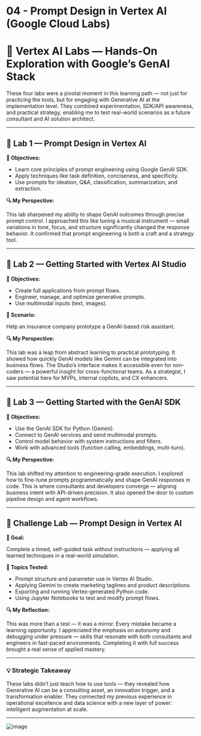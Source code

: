 # 04 - Prompt Design in Vertex AI (Google Cloud Labs)

# 🧪 Vertex AI Labs — Hands-On Exploration with Google’s GenAI Stack

These four labs were a pivotal moment in this learning path — not just for practicing the tools, but for engaging with Generative AI at the implementation level. They combined experimentation, SDK/API awareness, and practical strategy, enabling me to test real-world scenarios as a future consultant and AI solution architect.

---

## 🔧 Lab 1 — Prompt Design in Vertex AI

**🧠 Objectives:**

- Learn core principles of prompt engineering using Google GenAI SDK.
- Apply techniques like task definition, conciseness, and specificity.
- Use prompts for ideation, Q&A, classification, summarization, and extraction.

**🔍 My Perspective:**

This lab sharpened my ability to shape GenAI outcomes through precise prompt control. I approached this like tuning a musical instrument — small variations in tone, focus, and structure significantly changed the response behavior. It confirmed that prompt engineering is both a craft and a strategy tool.

---

## 🧪 Lab 2 — Getting Started with Vertex AI Studio

**🧠 Objectives:**

- Create full applications from prompt flows.
- Engineer, manage, and optimize generative prompts.
- Use multimodal inputs (text, images).

**🧩 Scenario:**

Help an insurance company prototype a GenAI-based risk assistant.

**🔍 My Perspective:**

This lab was a leap from abstract learning to practical prototyping. It showed how quickly GenAI models like Gemini can be integrated into business flows. The Studio’s interface makes it accessible even for non-coders — a powerful insight for cross-functional teams. As a strategist, I saw potential here for MVPs, internal copilots, and CX enhancers.

---

## 🧪 Lab 3 — Getting Started with the GenAI SDK

**🧠 Objectives:**

- Use the GenAI SDK for Python (Gemini).
- Connect to GenAI services and send multimodal prompts.
- Control model behavior with system instructions and filters.
- Work with advanced tools (function calling, embeddings, multi-turn).

**🔍 My Perspective:**

This lab shifted my attention to engineering-grade execution. I explored how to fine-tune prompts programmatically and shape GenAI responses in code. This is where consultants and developers converge — aligning business intent with API-driven precision. It also opened the door to custom pipeline design and agent workflows.

---

## 🏁 Challenge Lab — Prompt Design in Vertex AI

**🎯 Goal:**

Complete a timed, self-guided task without instructions — applying all learned techniques in a real-world simulation.

**🧠 Topics Tested:**

- Prompt structure and parameter use in Vertex AI Studio.
- Applying Gemini to create marketing taglines and product descriptions.
- Exporting and running Vertex-generated Python code.
- Using Jupyter Notebooks to test and modify prompt flows.

**🔍 My Reflection:**

This was more than a test — it was a mirror. Every mistake became a learning opportunity. I appreciated the emphasis on autonomy and debugging under pressure — skills that resonate with both consultants and engineers in fast-paced environments. Completing it with full success brought a real sense of applied mastery.

---

### 💡 Strategic Takeaway

These labs didn’t just teach how to use tools — they revealed how Generative AI can be a consulting asset, an innovation trigger, and a transformation enabler. They connected my previous experience in operational excellence and data science with a new layer of power: intelligent augmentation at scale.

---
![image](https://github.com/user-attachments/assets/9ea9ba3c-4fdd-4d34-be78-7019c7115c02)

